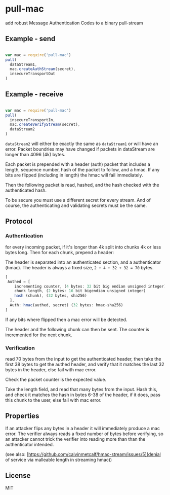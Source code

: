 # pull-mac

add robust Message Authentication Codes to a binary pull-stream

## Example - send

``` js

var mac = require('pull-mac')
pull(
  dataStream1,
  mac.createAuthStream(secret),
  insecureTransportOut
)

```

## Example - receive

``` js

var mac = require('pull-mac')
pull(
  insecureTransportIn,
  mac.createVerifyStream(secret),
  dataStream2
)
```

`dataStream2` will either be exactly the same as `dataStream1`
or will have an error. Packet boundries may have changed if
packets in dataStream are longer than 4096 (4k) bytes.

Each packet is prepended with a header (auth) packet
that includes a length, sequence number, hash of the packet to follow,
and a hmac. If any bits are flipped (including in length)
the hmac will fail immediately.

Then the following packet is read, hashed, and the hash checked with
the authenticated hash.

To be secure you must use a different secret for every stream.
And of course, the authenticating and validating secrets must be the same.

## Protocol

### Authentication

for every incoming packet, if it's longer than 4k split into chunks 4k
or less bytes long. Then for each chunk, prepend a header:


The header is separated into an authenticated section, and a authenticator
(hmac). The header is always a fixed size, `2 + 4 + 32 + 32 = 70` bytes.

``` js
[
 Authed = [
    incrementing counter, (4 bytes: 32 bit big endian unsigned integer)
    chunk length, (2 bytes: 16 bit bigendian unsigned integer)
    hash (chunk), (32 bytes, sha256)
  ],
  Auth: hmac(authed, secret) (32 bytes: hmac-sha256)
]
```

If any bits where flipped then a mac error will be detected.

The header and the following chunk can then be sent.
The counter is incremented for the next chunk.

### Verification

read 70 bytes from the input to get the authenticated header,
then take the first 38 bytes to get the authed header, and verify
that it matches the last 32 bytes in the header, else fail with mac error.

Check the packet counter is the expected value.

Take the length field, and read that many bytes from the input.
Hash this, and check it matches the hash in bytes 6-38 of the header,
if it does, pass this chunk to the user, else fail with mac error.

## Properties

If an attacker flips any bytes in a header it will immediately produce a mac
error. The verifier always reads a fixed number of bytes before verifying,
so an attacker cannot trick the verifier into reading more than than the
authenticator intended.

(see also: [https://github.com/calvinmetcalf/hmac-stream/issues/5](denial of service via malleable length in streaming hmac))

## License

MIT
